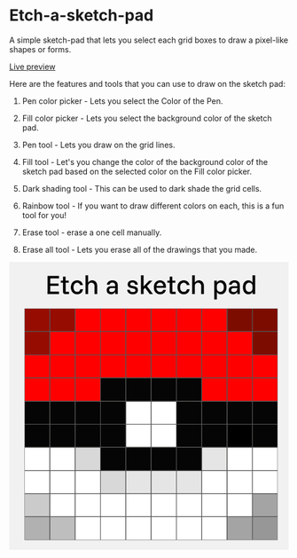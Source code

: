 # Etch-a-sketch-pad

A simple sketch-pad that lets
you select each grid boxes to draw a pixel-like shapes or forms.

[Live preview](https://doncarlmiko.github.io/Etch-a-sketch-pad/html/index.html)

Here are the features and tools that you can use to draw on the sketch pad:

1. Pen color picker - Lets you select the Color of the Pen.

2. Fill color picker - Lets you select the background color of the sketch pad.

3. Pen tool - Lets you draw on the grid lines.

4. Fill tool - Let's you change the color of the background color of the sketch pad based on the selected color on the Fill color picker.

5. Dark shading tool - This can be used to dark shade the grid cells.

6. Rainbow tool - If you want to draw different colors on each, this is a fun tool for you!

7. Erase tool - erase a one cell manually.

8. Erase all tool - Lets you erase all of the drawings that you made.

![Etch-a-sketch preview](img/Etch-a-sketch-sample-drawing.png)
